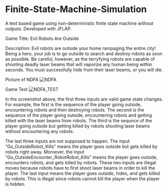 # Finite-State-Machine-Simulation
A text based game using non-deterministic finite state machine without outputs. Developed with JFLAP.

Game Title: Evil Robots Are Outside

Description:
Evil robots are outside your home rampaging the entire city! Being a hero, your job is to go outside to search and destroy robots as soon as possible. Be careful, however, as the terryfying robots are capable of shooting deadly laser beams that will vaporize any human being within seconds. You must successfully hide from their laser beams, or you will die.


Picture of NDFA
![NDFA](https://image.ibb.co/n1Wdyd/JFLAP.png)


Game Test
![NDFA_TEST](https://image.ibb.co/hdkhPJ/JFLAP_2.png)


In the screenshot above, the first three inputs are valid game state changes. For example, the first is the sequence of the player going outside, encountering robots and then destroying robots. The second is the sequence of the player going outside, encountering robots and getting killed with the laser beams from robots. The third is the sequnce of the player going outside but getting killed by robots shooting laser beams without encountering any robots. 

The last three inputs are not supposed to happen. The input “Go_OutsideRobot_Kills” means the player goes outside but gets killed by robots right away. Moroever, the input “Go_OutsideEncounter_RobotRobot_Kills” means the player goes outside, encounters robots, and gets killed by robots. These two inputs are illegal moves because robots have to first shoot laser beams in order to kill the player. The last input means the player goes outside, hides, and gets killed by robots. This is illegal since robots cannot kill the player when the player is hidden.
